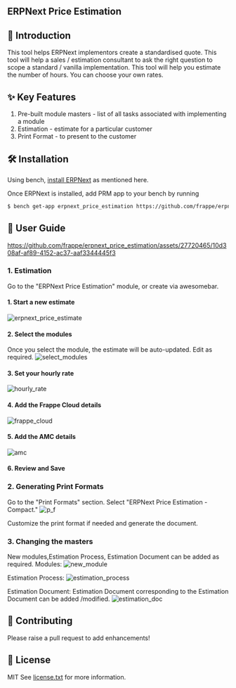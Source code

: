 ## ERPNext Price Estimation

## 🚀 Introduction

This tool helps ERPNext implementors create a standardised quote. This tool will help a sales / estimation consultant to ask the right question to scope a standard / vanilla implementation. This tool will help you estimate the number of hours. You can choose your own rates.

## ✨ Key Features

1. Pre-built module masters - list of all tasks associated with implementing a module
2. Estimation - estimate for a particular customer
3. Print Format - to present to the customer

## 🛠 Installation

Using bench, [install ERPNext](https://github.com/frappe/bench#installation) as mentioned here.

Once ERPNext is installed, add PRM app to your bench by running

```sh
$ bench get-app erpnext_price_estimation https://github.com/frappe/erpnext_price_estimation.git
```

## 📘 User Guide

https://github.com/frappe/erpnext_price_estimation/assets/27720465/10d308af-af89-4152-ac37-aaf3344445f3


### 1. Estimation

Go to the "ERPNext Price Estimation" module, or create via awesomebar.

#### 1. Start a new estimate
![erpnext_price_estimate](https://github.com/frappe/erpnext_price_estimation/assets/27720465/87e15383-33b9-4890-8470-ec2cbb6c0f64)



#### 2. Select the modules

Once you select the module, the estimate will be auto-updated. Edit as required.
![select_modules](https://github.com/frappe/erpnext_price_estimation/assets/27720465/e8f36a9d-136d-4675-9b4d-550bd469a17b)




#### 3. Set your hourly rate
![hourly_rate](https://github.com/frappe/erpnext_price_estimation/assets/27720465/48760442-a1cb-4435-aeef-d0adf235c875)




#### 4. Add the Frappe Cloud details
![frappe_cloud](https://github.com/frappe/erpnext_price_estimation/assets/27720465/b6990e45-704c-404e-9d10-e007f5aab1c7)




#### 5. Add the AMC details

![amc](https://github.com/frappe/erpnext_price_estimation/assets/27720465/c00ccb1d-312d-4975-b567-5158711ca24f)





#### 6. Review and Save

### 2. Generating Print Formats

Go to the "Print Formats" section.
Select "ERPNext Price Estimation - Compact."
![p_f](https://github.com/frappe/erpnext_price_estimation/assets/27720465/cf21ecab-1575-4dc5-bf07-9f698ad82cb1)





Customize the print format if needed and generate the document.

### 3. Changing the masters
New modules,Estimation Process, Estimation Document  can be added as required.
Modules:
![new_module](https://github.com/frappe/erpnext_price_estimation/assets/27720465/cdcaf4e8-87d0-40bc-ac8f-0116bb0a4b25)


Estimation Process:
![estimation_process](https://github.com/frappe/erpnext_price_estimation/assets/27720465/1c1198de-c411-4386-b7ec-ed1bf17c91cc)



Estimation Document:
Estimation Document corresponding to the Estimation Document can be added /modified.
![estimation_doc](https://github.com/frappe/erpnext_price_estimation/assets/27720465/80f667a7-1384-465d-b2a0-d71a51bf0588)




## 🤝 Contributing

Please raise a pull request to add enhancements!

## 📜 License

MIT See [license.txt](https://github.com/frappe/partner_relationship_management/blob/main/license.txt) for more information.
